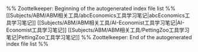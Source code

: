 %% Zoottelkeeper: Beginning of the autogenerated index file list  %%
 [[Subjects/ABM/ABM相关工具/abcEconomics工具学习笔记|abcEconomics工具学习笔记]]
 [[Subjects/ABM/ABM相关工具/AI-Economist工具学习笔记|AI-Economist工具学习笔记]]
 [[Subjects/ABM/ABM相关工具/PettingZoo工具学习笔记|PettingZoo工具学习笔记]]
%% Zoottelkeeper: End of the autogenerated index file list  %%

